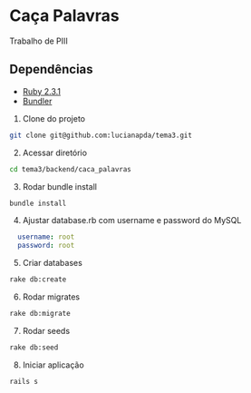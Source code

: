 Caça Palavras
=============

Trabalho de PIII

## Dependências
- [Ruby 2.3.1](https://www.ruby-lang.org/pt/)
- [Bundler](http://bundler.io/)

1. Clone do projeto
```bash
git clone git@github.com:lucianapda/tema3.git
```

2. Acessar diretório
```bash
cd tema3/backend/caca_palavras
```

3. Rodar bundle install
```bash
bundle install
```

4. Ajustar database.rb com username e password do MySQL
```yml
  username: root
  password: root
```

5. Criar databases
```bash
rake db:create
```

6. Rodar migrates
```bash
rake db:migrate
```

7. Rodar seeds
```bash
rake db:seed
```

8. Iniciar aplicação
```bash
rails s
```
